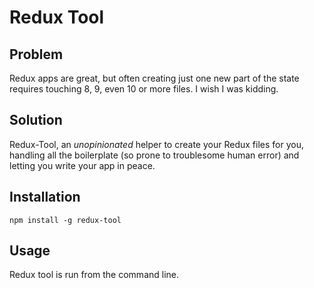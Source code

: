 # Redux Tool
## Problem
Redux apps are great, but often creating just one new part of the state requires touching 8, 9, even 10 or more files. I wish I was kidding.

## Solution
Redux-Tool, an *unopinionated* helper to create your Redux files for you, handling all the boilerplate (so prone to troublesome human error) and letting you write your app in peace.

## Installation
`npm install -g redux-tool`

## Usage
Redux tool is run from the command line.